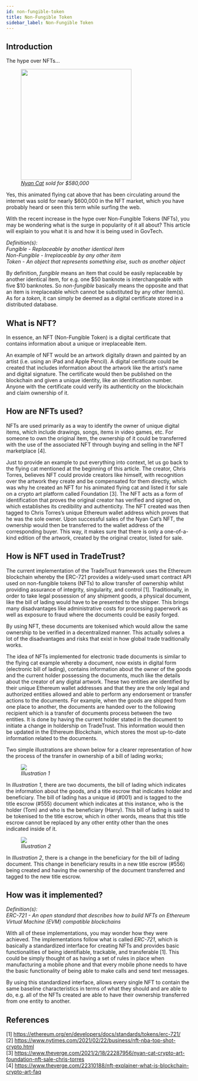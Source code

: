 ```yaml
---
id: non-fungible-token
title: Non-Fungible Token
sidebar_label: Non-Fungible Token
---
```


## Introduction

The hype over NFTs...

<p align="center" width="100%">
  <figure>
      <img src='/docs/reference/appendix/non-fungible-token/nyan-cat.jpeg' width="300" />
      <figcaption><i><a href="https://www.nytimes.com/2021/02/22/business/nft-nba-top-shot-crypto.html">Nyan Cat</a> sold for $580,000</i></figcaption>
  </figure>
</p>

Yes, this animated flying cat above that has been circulating around the internet was sold for nearly $600,000 in the NFT market, which you have probably heard or seen this term while surfing the web.

With the recent increase in the hype over Non-Fungible Tokens (NFTs), you may be wondering what is the surge in popularity of it all about? This article will explain to you what it is and how it is being used in GovTech.

_Definition(s):_ <br />
_Fungible - Replaceable by another identical item_ <br />
_Non-Fungible - Irreplaceable by any other item_ <br />
_Token - An object that represents something else, such as another object_

By definition, _fungible_ means an item that could be easily replaceable by another identical item, for e.g. one $50 banknote is interchangeable with five $10 banknotes. So _non-fungible_ basically means the opposite and that an item is irreplaceable which cannot be substituted by any other item(s). As for a _token_, it can simply be deemed as a digital certificate stored in a distributed database.

## What is NFT?

In essence, an NFT (Non-Fungible Token) is a digital certificate that contains information about a unique or irreplaceable item.

An example of NFT would be an artwork digitally drawn and painted by an artist (i.e. using an iPad and Apple Pencil). A digital certificate could be created that includes information about the artwork like the artist’s name and digital signature. The certificate would then be published on the blockchain and given a unique identity, like an identification number. Anyone with the certificate could verify its authenticity on the blockchain and claim ownership of it.

## How are NFTs used?

NFTs are used primarily as a way to identify the owner of unique digital items, which include drawings, songs, items in video games, etc. For someone to own the original item, the ownership of it could be transferred with the use of the associated NFT through buying and selling in the NFT marketplace [4].

Just to provide an example to put everything into context, let us go back to the flying cat mentioned at the beginning of this article. The creator, Chris Torres, believes NFT could provide creators like himself, with recognition over the artwork they create and be compensated for them directly, which was why he created an NFT for his animated flying cat and listed it for sale on a crypto art platform called Foundation [3]. The NFT acts as a form of identification that proves the original creator has verified and signed on, which establishes its credibility and authenticity. The NFT created was then tagged to Chris Torres’s unique Ethereum wallet address which proves that he was the sole owner. Upon successful sales of the Nyan Cat’s NFT, the ownership would then be transferred to the wallet address of the corresponding buyer. This way, it makes sure that there is only a one-of-a-kind edition of the artwork, created by the original creator, listed for sale.

## How is NFT used in TradeTrust?

The current implementation of the TradeTrust framework uses the Ethereum blockchain whereby the ERC-721 provides a widely-used smart contract API used on non-fungible tokens (NFTs) to allow transfer of ownership whilst providing assurance of integrity, singularity, and control [1]. Traditionally, in order to take legal possession of any shipment goods, a physical document, like the bill of lading would have to be presented to the shipper. This brings many disadvantages like administrative costs for processing paperwork as well as exposure to fraud where the documents could be easily forged.

By using NFT, these documents are tokenised which would allow the same ownership to be verified in a decentralized manner. This actually solves a lot of the disadvantages and risks that exist in how global trade traditionally works.

The idea of NFTs implemented for electronic trade documents is similar to the flying cat example whereby a document, now exists in digital form (electronic bill of lading), contains information about the owner of the goods and the current holder possessing the documents, much like the details about the creator of any digital artwork. These two entities are identified by their unique Ethereum wallet addresses and that they are the only legal and authorized entities allowed and able to perform any endorsement or transfer actions to the documents. For example, when the goods are shipped from one place to another, the documents are handed over to the following recipient which is a transfer of documents process between the two entities. It is done by having the current holder stated in the document to initiate a change in holdership on TradeTrust. This information would then be updated in the Ethereum Blockchain, which stores the most up-to-date information related to the documents.

Two simple illustrations are shown below for a clearer representation of how the process of the transfer in ownership of a bill of lading works;

<p align="center" width="100%">
  <figure>
      <img src='/docs/reference/appendix/non-fungible-token/tradetrust-nft-1.png' />
      <figcaption><i>Illustration 1</i></figcaption>
  </figure>
</p>

In _Illustration 1_, there are two documents, the bill of lading which indicates the information about the goods, and a title escrow that indicates holder and beneficiary. The bill of lading has a unique id (#001) and is tagged to the title escrow (#555) document which indicates at this instance, who is the holder (Tom) and who is the beneficiary (Harry). This bill of lading is said to be tokenised to the title escrow, which in other words, means that this title escrow cannot be replaced by any other entity other than the ones indicated inside of it.

<p align="center" width="100%">
  <figure>
      <img src='/docs/reference/appendix/non-fungible-token/tradetrust-nft-2.png' />
      <figcaption><i>Illustration 2</i></figcaption>
  </figure>
</p>

In _Illustration 2_, there is a change in the beneficiary for the bill of lading document. This change in beneficiary results in a new title escrow (#556) being created and having the ownership of the document transferred and tagged to the new title escrow.

## How was it implemented?

_Definition(s):_ <br />
_ERC-721 - An open standard that describes how to build NFTs on Ethereum Virtual Machine (EVM) compatible blockchains_

With all of these implementations, you may wonder how they were achieved. The implementations follow what is called _ERC-721_, which is basically a standardized interface for creating NFTs and provides basic functionalities of being identifiable, trackable, and transferable [1]. This could be simply thought of as having a set of rules in place when manufacturing a mobile phone and that every mobile phone needs to have the basic functionality of being able to make calls and send text messages.

By using this standardized interface, allows every single NFT to contain the same baseline characteristics in terms of what they should and are able to do, e.g. all of the NFTs created are able to have their ownership transferred from one entity to another.

## References

[1] https://ethereum.org/en/developers/docs/standards/tokens/erc-721/ <br />
[2] https://www.nytimes.com/2021/02/22/business/nft-nba-top-shot-crypto.html <br />
[3] https://www.theverge.com/2021/2/18/22287956/nyan-cat-crypto-art-foundation-nft-sale-chris-torres <br />
[4] https://www.theverge.com/22310188/nft-explainer-what-is-blockchain-crypto-art-faq
